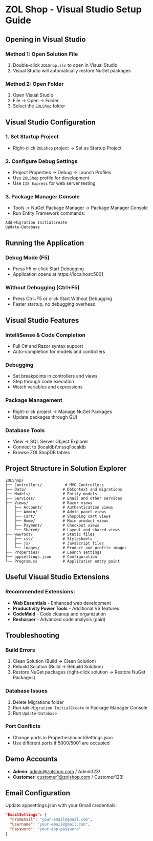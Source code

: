 # ZOL Shop - Visual Studio Setup Guide

## Opening in Visual Studio

### Method 1: Open Solution File
1. Double-click `ZOLShop.sln` to open in Visual Studio
2. Visual Studio will automatically restore NuGet packages

### Method 2: Open Folder
1. Open Visual Studio
2. File → Open → Folder
3. Select the `ZOLShop` folder

## Visual Studio Configuration

### 1. Set Startup Project
- Right-click `ZOLShop` project → Set as Startup Project

### 2. Configure Debug Settings
- Project Properties → Debug → Launch Profiles
- Use `ZOLShop` profile for development
- Use `IIS Express` for web server testing

### 3. Package Manager Console
- Tools → NuGet Package Manager → Package Manager Console
- Run Entity Framework commands:
```
Add-Migration InitialCreate
Update-Database
```

## Running the Application

### Debug Mode (F5)
- Press F5 or click Start Debugging
- Application opens at https://localhost:5001

### Without Debugging (Ctrl+F5)
- Press Ctrl+F5 or click Start Without Debugging
- Faster startup, no debugging overhead

## Visual Studio Features

### IntelliSense & Code Completion
- Full C# and Razor syntax support
- Auto-completion for models and controllers

### Debugging
- Set breakpoints in controllers and views
- Step through code execution
- Watch variables and expressions

### Package Management
- Right-click project → Manage NuGet Packages
- Update packages through GUI

### Database Tools
- View → SQL Server Object Explorer
- Connect to (localdb)\mssqllocaldb
- Browse ZOLShopDB tables

## Project Structure in Solution Explorer

```
ZOLShop/
├── Controllers/          # MVC Controllers
├── Data/                # DbContext and migrations
├── Models/              # Entity models
├── Services/            # Email and other services
├── Views/               # Razor views
│   ├── Account/         # Authentication views
│   ├── Admin/           # Admin panel views
│   ├── Cart/            # Shopping cart views
│   ├── Home/            # Main product views
│   ├── Payment/         # Checkout views
│   └── Shared/          # Layout and shared views
├── wwwroot/             # Static files
│   ├── css/             # Stylesheets
│   ├── js/              # JavaScript files
│   └── images/          # Product and profile images
├── Properties/          # Launch settings
├── appsettings.json     # Configuration
└── Program.cs           # Application entry point
```

## Useful Visual Studio Extensions

### Recommended Extensions:
- **Web Essentials** - Enhanced web development
- **Productivity Power Tools** - Additional VS features
- **CodeMaid** - Code cleanup and organization
- **Resharper** - Advanced code analysis (paid)

## Troubleshooting

### Build Errors
1. Clean Solution (Build → Clean Solution)
2. Rebuild Solution (Build → Rebuild Solution)
3. Restore NuGet packages (right-click solution → Restore NuGet Packages)

### Database Issues
1. Delete Migrations folder
2. Run `Add-Migration InitialCreate` in Package Manager Console
3. Run `Update-Database`

### Port Conflicts
- Change ports in Properties/launchSettings.json
- Use different ports if 5000/5001 are occupied

## Demo Accounts
- **Admin**: admin@zolshop.com / Admin123!
- **Customer**: customer1@zolshop.com / Customer123!

## Email Configuration
Update appsettings.json with your Gmail credentials:
```json
"EmailSettings": {
  "FromEmail": "your-email@gmail.com",
  "Username": "your-email@gmail.com",
  "Password": "your-app-password"
}
```